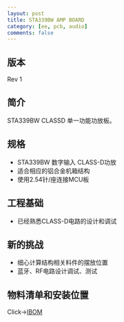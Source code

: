 ```yaml
---
layout: post
title: STA339BW AMP BOARD
category: [ee, pcb, audio]
comments: false
---
```


## 版本
Rev 1

## 简介
STA339BW CLASSD 单一功能功放板。

## 规格
- STA339BW 数字输入 CLASS-D功放
- 适合相应的铝合金机箱结构
- 使用2.54针/座连接MCU板

## 工程基础
- 已经熟悉CLASS-D电路的设计和调试

## 新的挑战
- 细心计算结构相关料件的摆放位置
- 蓝牙、RF电路设计调试、测试

## 物料清单和安装位置
Click->[IBOM](/static/KiCAD-20201122-STA339BW-AMP-BOARD/bom/ibom.html)

